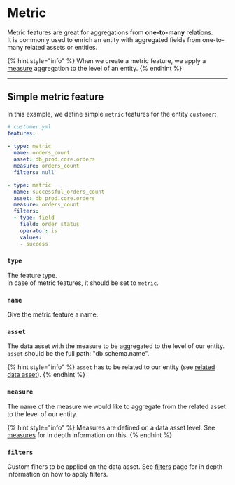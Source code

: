 # Metric

Metric features are great for aggregations from **one-to-many** relations.\
It is commonly used to enrich an entity with aggregated fields from one-to-many related assets or entities.&#x20;

{% hint style="info" %}
When we create a metric feature, we apply a [measure](../data-assets/#measures) aggregation to the level of an entity.
{% endhint %}

***

## Simple metric feature

In this example, we define simple `metric` features for the entity `customer`:

```yaml
# customer.yml
features:
  
- type: metric
  name: orders_count
  asset: db_prod.core.orders
  measure: orders_count
  filters: null

- type: metric
  name: successful_orders_count
  asset: db_prod.core.orders
  measure: orders_count
  filters:
  - type: field
    field: order_status
    operator: is
    values:
    - success
```

### `type`

The feature type. \
In case of metric features, it should be set to `metric`.

### `name`

Give the metric feature a name.&#x20;

### `asset`

The data asset with the measure to be aggregated to the level of our entity.\
`asset` should be the full path: "db.schema.name".

{% hint style="info" %}
`asset` has to be related to our entity (see [related data asset](../entities/#related-assets)).
{% endhint %}

### `measure`

The name of the measure we would like to aggregate from the related asset to the level of our entity.&#x20;

{% hint style="info" %}
Measures are defined on a data asset level. See [measures](../data-assets/#measures) for in depth information on this.
{% endhint %}

### `filters`

Custom filters to be applied on the data asset. See [filters](../data-assets/filters.md) page for in depth information on how to apply filters.



